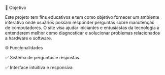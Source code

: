 🌟 Objetivo

Este projeto tem fins educativos e tem como objetivo fornecer um ambiente interativo onde usuários possam responder perguntas sobre manutenção de computadores. O site visa ajudar iniciantes e entusiastas da tecnologia a entenderem melhor como diagnosticar e solucionar problemas relacionados a hardware e software.

🌐 Funcionalidades

✅ Sistema de perguntas e respostas

✅ Interface intuitiva e responsiva
